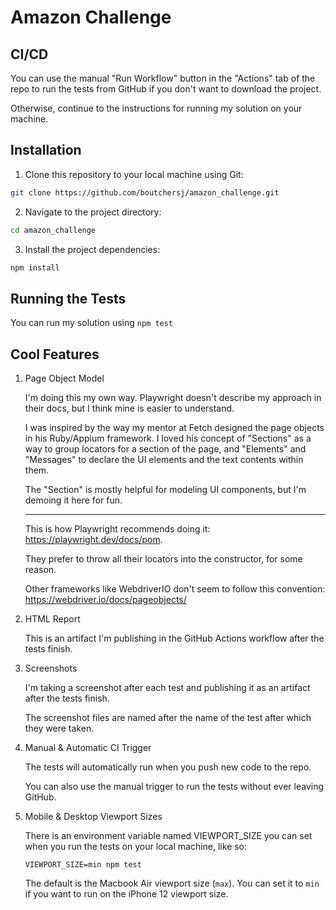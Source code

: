 # Amazon Challenge

## CI/CD

You can use the manual "Run Workflow" button in the "Actions" tab of the repo to run the tests from GitHub if you don't want to download the project.

Otherwise, continue to the instructions for running my solution on your machine.

## Installation

1. Clone this repository to your local machine using Git:

```bash
git clone https://github.com/boutchersj/amazon_challenge.git

```

2. Navigate to the project directory:

```bash
cd amazon_challenge
```

3. Install the project dependencies:

```bash
npm install
```

## Running the Tests

You can run my solution using ```npm test```

## Cool Features

1. Page Object Model

    I'm doing this my own way. Playwright doesn't describe my approach in their docs, but I think mine is easier to understand.

    I was inspired by the way my mentor at Fetch designed the page objects in his Ruby/Appium framework. I loved his concept of "Sections" as a way to group locators for a section of the page, and "Elements" and "Messages" to declare the UI elements and the text contents within them.

    The "Section" is mostly helpful for modeling UI components, but I'm demoing it here for fun.

    ***

    This is how Playwright recommends doing it: https://playwright.dev/docs/pom.

    They prefer to throw all their locators into the constructor, for some reason.

    Other frameworks like WebdriverIO don't seem to follow this convention: https://webdriver.io/docs/pageobjects/

2. HTML Report

    This is an artifact I'm publishing in the GitHub Actions workflow after the tests finish.

3. Screenshots

    I'm taking a screenshot after each test and publishing it as an artifact after the tests finish.

    The screenshot files are named after the name of the test after which they were taken.

4. Manual & Automatic CI Trigger

    The tests will automatically run when you push new code to the repo.

    You can also use the manual trigger to run the tests without ever leaving GitHub.

5. Mobile & Desktop Viewport Sizes

    There is an environment variable named VIEWPORT_SIZE you can set when you run the tests on your local machine, like so:

    ```VIEWPORT_SIZE=min npm test```

    The default is the Macbook Air viewport size (```max```). You can set it to ```min``` if you want to run on the iPhone 12 viewport size.